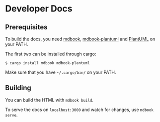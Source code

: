 # Developer Docs

## Prerequisites

To build the docs, you need [mdbook], [mdbook-plantuml] and [PlantUML] on your PATH.

The first two can be installed through cargo:

    $ cargo install mdbook mdbook-plantuml

Make sure that you have `~/.cargo/bin/` on your PATH.

[mdbook]: https://github.com/rust-lang/mdBook
[mdbook-plantuml]: https://github.com/sytsereitsma/mdbook-plantuml
[plantuml]: https://plantuml.com/

## Building

You can build the HTML with `mdbook build`.

To serve the docs on `localhost:3000` and watch for changes, use `mdbook serve`.
